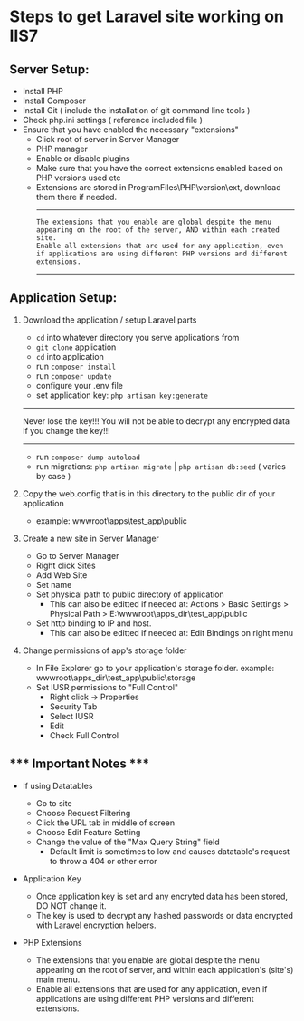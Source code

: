 # Steps to get Laravel site working on IIS7

## Server Setup: 
- Install PHP
- Install Composer
- Install Git ( include the installation of git command line tools )
- Check php.ini settings ( reference included file )
- Ensure that you have enabled the necessary "extensions"
  - Click root of server in Server Manager
  - PHP manager
  - Enable or disable plugins
  - Make sure that you have the correct extensions enabled based on PHP versions used etc
  - Extensions are stored in ProgramFiles\PHP\version\ext\, download them there if needed.
	****
		The extensions that you enable are global despite the menu appearing on the root of the server, AND within each created site.
		Enable all extensions that are used for any application, even if applications are using different PHP versions and different extensions.
	****

## Application Setup:

1. Download the application / setup Laravel parts
   - `cd` into whatever directory you serve applications from 
   - `git clone` application
   - `cd` into application
   - run `composer install`
   - run `composer update`
   - configure your .env file
   - set application key: `php artisan key:generate`
	******
	Never lose the key!!! You will not be able to decrypt any encrypted data if you change the key!!!
	******
   - run `composer dump-autoload`
   - run migrations: `php artisan migrate` | `php artisan db:seed` ( varies by case )

2. Copy the web.config that is in this directory to the public dir of your application
   - example: wwwroot\apps\test_app\public

3. Create a new site in Server Manager
   - Go to Server Manager
   - Right click Sites
   - Add Web Site
   - Set name
   - Set physical path to public directory of application
      - This can also be editted if needed at: Actions > Basic Settings > Physical Path > E:\wwwroot\apps_dir\test_app\public
   - Set http binding to IP and host.
      - This can also be editted if needed at: Edit Bindings on right menu	

4. Change permissions of app's storage folder
   - In File Explorer go to your application's storage folder. example: wwwroot\apps_dir\test_app\public\storage
   - Set IUSR permissions to "Full Control" 
      - Right click -> Properties
      - Security Tab
      - Select IUSR
      - Edit
      - Check Full Control

## *** Important Notes ***

- If using Datatables
   - Go to site
   - Choose Request Filtering
   - Click the URL tab in middle of screen
   - Choose Edit Feature Setting 
   - Change the value of the "Max Query String" field
      - Default limit is sometimes to low and causes datatable's request to throw a 404 or other error

- Application Key
   - Once application key is set and any encryted data has been stored, DO NOT change it.
   - The key is used to decrypt any hashed passwords or data encrypted with Laravel encryption helpers.

- PHP Extensions
   - The extensions that you enable are global despite the menu appearing on the root of server, and within each application's (site's) main menu.
   - Enable all extensions that are used for any application, even if applications are using different PHP versions and different extensions. 



